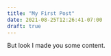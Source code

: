 ```yaml
---
title: "My First Post"
date: 2021-08-25T12:26:41-07:00
draft: true
---
```


But look I made you some content.
